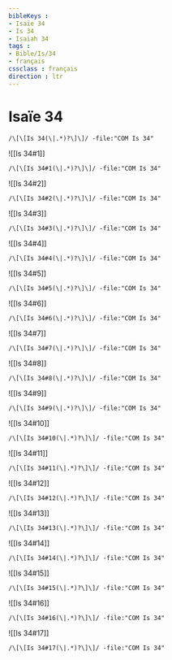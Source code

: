 ```yaml
---
bibleKeys : 
- Isaïe 34
- Is 34
- Isaiah 34
tags : 
- Bible/Is/34
- français
cssclass : français
direction : ltr
---
```


# Isaïe 34

```query
/\[\[Is 34(\|.*)?\]\]/ -file:"COM Is 34"
```



![[Is 34#1]]

```query
/\[\[Is 34#1(\|.*)?\]\]/ -file:"COM Is 34"
```

![[Is 34#2]]

```query
/\[\[Is 34#2(\|.*)?\]\]/ -file:"COM Is 34"
```

![[Is 34#3]]

```query
/\[\[Is 34#3(\|.*)?\]\]/ -file:"COM Is 34"
```

![[Is 34#4]]

```query
/\[\[Is 34#4(\|.*)?\]\]/ -file:"COM Is 34"
```

![[Is 34#5]]

```query
/\[\[Is 34#5(\|.*)?\]\]/ -file:"COM Is 34"
```

![[Is 34#6]]

```query
/\[\[Is 34#6(\|.*)?\]\]/ -file:"COM Is 34"
```

![[Is 34#7]]

```query
/\[\[Is 34#7(\|.*)?\]\]/ -file:"COM Is 34"
```

![[Is 34#8]]

```query
/\[\[Is 34#8(\|.*)?\]\]/ -file:"COM Is 34"
```

![[Is 34#9]]

```query
/\[\[Is 34#9(\|.*)?\]\]/ -file:"COM Is 34"
```

![[Is 34#10]]

```query
/\[\[Is 34#10(\|.*)?\]\]/ -file:"COM Is 34"
```

![[Is 34#11]]

```query
/\[\[Is 34#11(\|.*)?\]\]/ -file:"COM Is 34"
```

![[Is 34#12]]

```query
/\[\[Is 34#12(\|.*)?\]\]/ -file:"COM Is 34"
```

![[Is 34#13]]

```query
/\[\[Is 34#13(\|.*)?\]\]/ -file:"COM Is 34"
```

![[Is 34#14]]

```query
/\[\[Is 34#14(\|.*)?\]\]/ -file:"COM Is 34"
```

![[Is 34#15]]

```query
/\[\[Is 34#15(\|.*)?\]\]/ -file:"COM Is 34"
```

![[Is 34#16]]

```query
/\[\[Is 34#16(\|.*)?\]\]/ -file:"COM Is 34"
```

![[Is 34#17]]

```query
/\[\[Is 34#17(\|.*)?\]\]/ -file:"COM Is 34"
```

